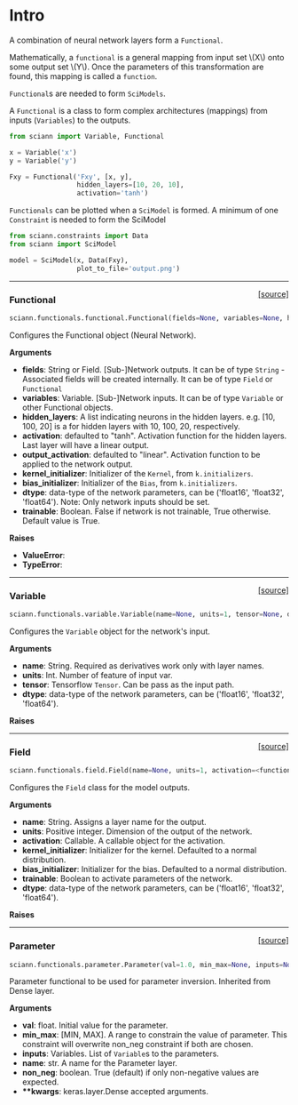 # Intro

A combination of neural network layers form a `Functional`. 

Mathematically, a `functional` is a general mapping from input set \\(X\\) onto some output set \\(Y\\). Once the parameters of this transformation are found, this mapping is called a `function`. 

`Functional`s are needed to form `SciModels`. 

A `Functional` is a class to form complex architectures (mappings) from inputs (`Variables`) to the outputs. 


```python
from sciann import Variable, Functional

x = Variable('x')
y = Variable('y')

Fxy = Functional('Fxy', [x, y], 
                 hidden_layers=[10, 20, 10],
                 activation='tanh')
```

`Functionals` can be plotted when a `SciModel` is formed. A minimum of one `Constraint` is needed to form the SciModel

```python
from sciann.constraints import Data
from sciann import SciModel

model = SciModel(x, Data(Fxy), 
                 plot_to_file='output.png')
```

---

<span style="float:right;">[[source]](https://github.com/sciann/sciann/tree/master/sciann/functionals/functional.py#L23)</span>
### Functional

```python
sciann.functionals.functional.Functional(fields=None, variables=None, hidden_layers=None, activation='tanh', output_activation='linear', kernel_initializer=<keras.initializers.VarianceScaling object at 0x7ff93057a910>, bias_initializer=<keras.initializers.RandomUniform object at 0x7ff93057a990>, dtype=None, trainable=True)
```

Configures the Functional object (Neural Network).

__Arguments__

- __fields__: String or Field.
    [Sub-]Network outputs.
    It can be of type `String` - Associated fields will be created internally.
    It can be of type `Field` or `Functional`
- __variables__: Variable.
    [Sub-]Network inputs.
    It can be of type `Variable` or other Functional objects.
- __hidden_layers__: A list indicating neurons in the hidden layers.
    e.g. [10, 100, 20] is a for hidden layers with 10, 100, 20, respectively.
- __activation__: defaulted to "tanh".
    Activation function for the hidden layers.
    Last layer will have a linear output.
- __output_activation__: defaulted to "linear".
    Activation function to be applied to the network output.
- __kernel_initializer__: Initializer of the `Kernel`, from `k.initializers`.
- __bias_initializer__: Initializer of the `Bias`, from `k.initializers`.
- __dtype__: data-type of the network parameters, can be
    ('float16', 'float32', 'float64').
    Note: Only network inputs should be set.
- __trainable__: Boolean.
    False if network is not trainable, True otherwise.
    Default value is True.

__Raises__

- __ValueError__:
- __TypeError__:
    
----

<span style="float:right;">[[source]](https://github.com/sciann/sciann/tree/master/sciann/functionals/variable.py#L10)</span>
### Variable

```python
sciann.functionals.variable.Variable(name=None, units=1, tensor=None, dtype=None)
```

Configures the `Variable` object for the network's input.

__Arguments__

- __name__: String.
    Required as derivatives work only with layer names.
- __units__: Int.
    Number of feature of input var.
- __tensor__: Tensorflow `Tensor`.
    Can be pass as the input path.
- __dtype__: data-type of the network parameters, can be
    ('float16', 'float32', 'float64').

__Raises__


    
----

<span style="float:right;">[[source]](https://github.com/sciann/sciann/tree/master/sciann/functionals/field.py#L12)</span>
### Field

```python
sciann.functionals.field.Field(name=None, units=1, activation=<function linear at 0x7ff95842eb90>, kernel_initializer=<keras.initializers.VarianceScaling object at 0x7ff930576190>, bias_initializer=<keras.initializers.RandomUniform object at 0x7ff930576250>, trainable=True, dtype=None)
```

Configures the `Field` class for the model outputs.

__Arguments__

- __name__: String.
    Assigns a layer name for the output.
- __units__: Positive integer.
    Dimension of the output of the network.
- __activation__: Callable.
    A callable object for the activation.
- __kernel_initializer__: Initializer for the kernel.
    Defaulted to a normal distribution.
- __bias_initializer__: Initializer for the bias.
    Defaulted to a normal distribution.
- __trainable__: Boolean to activate parameters of the network.
- __dtype__: data-type of the network parameters, can be
    ('float16', 'float32', 'float64').

__Raises__


    
----

<span style="float:right;">[[source]](https://github.com/sciann/sciann/tree/master/sciann/functionals/parameter.py#L22)</span>
### Parameter

```python
sciann.functionals.parameter.Parameter(val=1.0, min_max=None, inputs=None, name=None, non_neg=None)
```

Parameter functional to be used for parameter inversion.
Inherited from Dense layer.

__Arguments__

- __val__: float.
    Initial value for the parameter.
- __min_max__: [MIN, MAX].
    A range to constrain the value of parameter.
    This constraint will overwrite non_neg constraint if both are chosen.
- __inputs__: Variables.
    List of `Variable`s to the parameters.
- __name__: str.
    A name for the Parameter layer.
- __non_neg__: boolean.
    True (default) if only non-negative values are expected.
- __**kwargs__: keras.layer.Dense accepted arguments.

    
